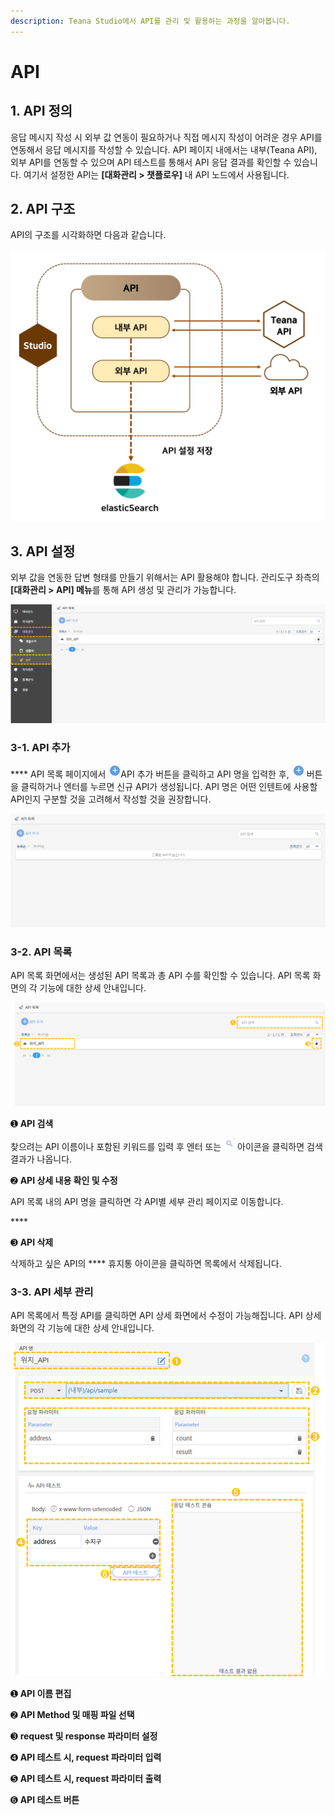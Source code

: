 ```yaml
---
description: Teana Studio에서 API를 관리 및 활용하는 과정을 알아봅니다.
---
```


# API

## 1. API 정의

응답 메시지 작성 시 외부 값 연동이 필요하거나 직접 메시지 작성이 어려운 경우 API를 연동해서 응답 메시지를 작성할 수 있습니다. API 페이지 내에서는 내부(Teana API), 외부 API를 연동할 수 있으며 API 테스트를 통해서 API 응답 결과를 확인할 수 있습니다. 여기서 설정한 API는 **\[대화관리 > 챗플로우]** 내 API 노드에서 사용됩니다.

## 2. API 구조

API의 구조를 시각화하면 다음과 같습니다.

![API의 구조 ](<../../.gitbook/assets/API 구조 (1).png>)

## 3. API 설정

외부 값을 연동한 답변 형태를 만들기 위해서는 API 활용해야 합니다. 관리도구 좌측의 **\[대화관리 > API] 메뉴**를 통해 API 생성 및 관리가 가능합니다.&#x20;

![API 목록 페이지 경로](<../../.gitbook/assets/2. API목록 경로.png>)

### 3-1. API 추가

&#x20;**** API 목록 페이지에서 ![](<../../.gitbook/assets/image (409).png>)API 추가 버튼을 클릭하고 API 명을 입력한 후, ![](<../../.gitbook/assets/image (409).png>) 버튼을 클릭하거나 엔터를 누르면 신규 API가 생성됩니다. API 명은 어떤 인텐트에 사용할 API인지 구분할 것을 고려해서 작성할 것을 권장합니다. &#x20;

![API 추가 방법  ](<../../.gitbook/assets/API 추가.gif>)



### 3-2. API 목록

API 목록 화면에서는 생성된 API 목록과 총 API 수를 확인할 수 있습니다. API 목록 화면의 각 기능에 대한 상세 안내입니다.

![API 목록 화면 ](<../../.gitbook/assets/API 목록화면.png>)

➊ **API 검색**

찾으려는 API 이름이나 포함된 키워드를 입력 후 엔터 또는  ![](<../../.gitbook/assets/image (126).png>) 아이콘을 클릭하면 검색 결과가 나옵니다.



➋ **API 상세 내용 확인 및 수정**

API 목록 내의 API 명을 클릭하면 각 API별 세부 관리 페이지로 이동합니다.&#x20;

&#x20;****&#x20;

➌ **API 삭제**&#x20;

삭제하고 싶은 API의 **** 휴지통 아이콘을 클릭하면 목록에서 삭제됩니다. &#x20;



### 3-3. API 세부 관리

API 목록에서 특정 API를 클릭하면 API 상세 화면에서 수정이 가능해집니다. API 상세 화면의 각 기능에 대한 상세 안내입니다.

![API 상세화면](<../../.gitbook/assets/API 상세화면.png>)

➊ **API 이름 편집**&#x20;

➋ **API Method 및 매핑 파일 선택** &#x20;

➌ **request 및 response 파라미터 설정**&#x20;

➍ **API 테스트 시, request 파라미터 입력**

➎ **API 테스트 시, request 파라미터 출력**&#x20;

➏ **API 테스트 버튼**&#x20;

